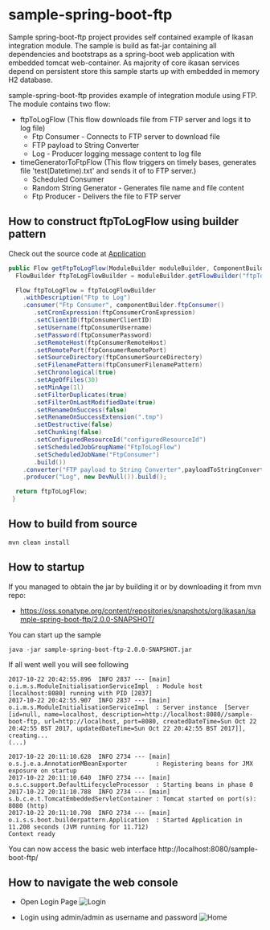 # sample-spring-boot-ftp

Sample spring-boot-ftp project provides self contained example of Ikasan integration module. 
The sample is build as fat-jar containing all dependencies and bootstraps as a spring-boot web application with embedded tomcat web-container. 
As majority of core ikasan services depend on persistent store this sample starts up with embedded in memory H2 database.

sample-spring-boot-ftp provides example of integration module using FTP. The module contains two flow:
* ftpToLogFlow (This flow downloads file from FTP server and logs it to log file)
  * Ftp Consumer -  Connects to FTP server to download file
  * FTP payload to String Converter
  * Log - Producer logging message content to log file
* timeGeneratorToFtpFlow (This flow triggers on timely bases, generates file 'test(Datetime).txt' and sends it of to FTP server.)
  * Scheduled Consumer
  * Random String Generator - Generates file name and file content
  * Ftp Producer - Delivers the file to FTP server

## How to construct ftpToLogFlow using builder pattern
Check out the source code at [Application](src/main/java/org/ikasan/sample/spring/boot/builderpattern/Application.java)
```java
public Flow getFtpToLogFlow(ModuleBuilder moduleBuilder, ComponentBuilder componentBuilder) {
  FlowBuilder ftpToLogFlowBuilder = moduleBuilder.getFlowBuilder("ftpToLogFlow");

  Flow ftpToLogFlow = ftpToLogFlowBuilder
    .withDescription("Ftp to Log")
    .consumer("Ftp Consumer", componentBuilder.ftpConsumer()
       .setCronExpression(ftpConsumerCronExpression)
       .setClientID(ftpConsumerClientID)
       .setUsername(ftpConsumerUsername)
       .setPassword(ftpConsumerPassword)
       .setRemoteHost(ftpConsumerRemoteHost)
       .setRemotePort(ftpConsumerRemotePort)
       .setSourceDirectory(ftpConsumerSourceDirectory)
       .setFilenamePattern(ftpConsumerFilenamePattern)
       .setChronological(true)
       .setAgeOfFiles(30)
       .setMinAge(1l)
       .setFilterDuplicates(true)
       .setFilterOnLastModifiedDate(true)
       .setRenameOnSuccess(false)
       .setRenameOnSuccessExtension(".tmp")
       .setDestructive(false)
       .setChunking(false)
       .setConfiguredResourceId("configuredResourceId")
       .setScheduledJobGroupName("FtpToLogFlow")
       .setScheduledJobName("FtpConsumer")
       .build())
    .converter("FTP payload to String Converter",payloadToStringConverter)
    .producer("Log", new DevNull()).build();

  return ftpToLogFlow;
 }
```

## How to build from source

```
mvn clean install
```


## How to startup

If you managed to obtain the jar by building it or by downloading it from mvn repo:
* https://oss.sonatype.org/content/repositories/snapshots/org/ikasan/sample-spring-boot-ftp/2.0.0-SNAPSHOT/ 

You can start up the sample 

```java -jar sample-spring-boot-ftp-2.0.0-SNAPSHOT.jar```

If all went well you will see following 
```
2017-10-22 20:42:55.896  INFO 2837 --- [main] o.i.m.s.ModuleInitialisationServiceImpl  : Module host [localhost:8080] running with PID [2837]
2017-10-22 20:42:55.907  INFO 2837 --- [main] o.i.m.s.ModuleInitialisationServiceImpl  : Server instance  [Server [id=null, name=localhost, description=http://localhost:8080//sample-boot-ftp, url=http://localhost, port=8080, createdDateTime=Sun Oct 22 20:42:55 BST 2017, updatedDateTime=Sun Oct 22 20:42:55 BST 2017]], creating...
(...)

2017-10-22 20:11:10.628  INFO 2734 --- [main] o.s.j.e.a.AnnotationMBeanExporter        : Registering beans for JMX exposure on startup
2017-10-22 20:11:10.640  INFO 2734 --- [main] o.s.c.support.DefaultLifecycleProcessor  : Starting beans in phase 0
2017-10-22 20:11:10.788  INFO 2734 --- [main] s.b.c.e.t.TomcatEmbeddedServletContainer : Tomcat started on port(s): 8080 (http)
2017-10-22 20:11:10.798  INFO 2734 --- [main] o.i.s.s.boot.builderpattern.Application  : Started Application in 11.208 seconds (JVM running for 11.712)
Context ready
```

You can now access the basic web interface http://localhost:8080/sample-boot-ftp/ 


## How to navigate the web console


* Open Login Page ![Login](../../../developer/docs/sample-images/sample-login.png) 

* Login using admin/admin as username and password ![Home](../../../developer/docs/sample-images/home-page.png) 
